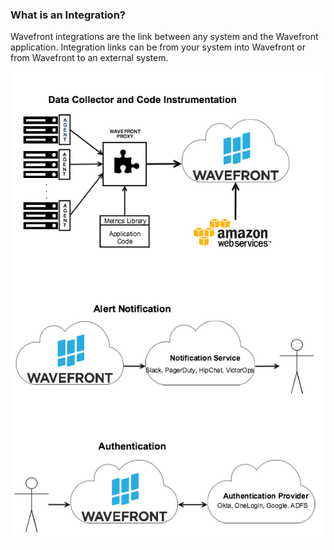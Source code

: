 ### What is an Integration?

Wavefront integrations are the link between any system and the Wavefront application. Integration links can be from your system into Wavefront or from Wavefront to an external system.

![Wavefront integrations](images/wavefront_integrations.png)


